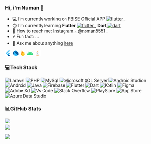 ### Hi, i'm Numan 👋

- 💻 I’m currently working on FBISE Official APP  <a href="https://flutter.dev" target="_blank"> <img src="https://www.vectorlogo.zone/logos/flutterio/flutterio-icon.svg" alt="flutter" width="17" height="17"/> </a> .
- 🙃 I’m currently learning **Flutter** <a href="https://flutter.dev" target="_blank"> <img src="https://www.vectorlogo.zone/logos/flutterio/flutterio-icon.svg" alt="flutter" width="17" height="17"/> </a>, **Dart**<a href="https://dart.dev" target="_blank"> <img src="https://www.vectorlogo.zone/logos/dartlang/dartlang-icon.svg" alt="dart" width="17" height="17"/> </a> 
- 📱 How to reach me: [Instagram - @noman5551](https://instagram.com/noman5551) .
- ⚡ Fun fact: ...
- 💬 Ask me about anything [here](https://github.com/numanuddin1/numanuddin1/issues)

<code><img height="20" src="https://raw.githubusercontent.com/github/explore/80688e429a7d4ef2fca1e82350fe8e3517d3494d/topics/flutter/flutter.png"></code>
<code><img height="20" src="https://raw.githubusercontent.com/github/explore/80688e429a7d4ef2fca1e82350fe8e3517d3494d/topics/dart/dart.png"></code> 
<code><img height="20" src="https://raw.githubusercontent.com/github/explore/80688e429a7d4ef2fca1e82350fe8e3517d3494d/topics/firebase/firebase.png"></code>
   <code><img height="20" src="https://raw.githubusercontent.com/github/explore/80688e429a7d4ef2fca1e82350fe8e3517d3494d/topics/android/android.png"></code>
<code><img height="20" src="https://raw.githubusercontent.com/github/explore/80688e429a7d4ef2fca1e82350fe8e3517d3494d/topics/java/java.png"></code>



### 💻Tech Stack
![Laravel](https://img.shields.io/badge/Laravel-FF2D20?style=for-the-badge&logo=laravel&logoColor=white) ![PHP](https://img.shields.io/badge/PHP-777BB4?style=for-the-badge&logo=php&logoColor=white) ![MySql](https://img.shields.io/badge/MySQL-4479A1?style=for-the-badge&logo=mysql&logoColor=white) ![Microsoft SQL Server](https://img.shields.io/badge/microsoft%20sql%20server-CC2927?style=for-the-badge&logo=microsoftsqlserver&logoColor=white)
![Android Studion](https://img.shields.io/badge/Android_Studio-3DDC84?style=for-the-badge&logo=android-studio&logoColor=white) ![Android](https://img.shields.io/badge/android-34A853?style=for-the-badge&logo=android&logoColor=white) ![Java](https://img.shields.io/badge/java-CC342D?style=for-the-badge&logo=java&logoColor=white) ![Firebase](https://img.shields.io/badge/firebase-FFCA28?style=for-the-badge&logo=firebase&logoColor=white) ![Flutter](https://img.shields.io/badge/Flutter-02569B?style=for-the-badge&logo=Flutter&logoColor=white) ![Dart](https://img.shields.io/badge/dart-0175C2?style=for-the-badge&logo=dart&logoColor=white) ![Kotlin](https://img.shields.io/badge/kotlin-7F52FF?style=for-the-badge&logo=kotlin&logoColor=white)   ![Figma](https://img.shields.io/badge/figma-F24E1E?style=for-the-badge&logo=figma&logoColor=white) ![Adobe Xd](https://img.shields.io/badge/Adobe%20XD-FF61F6?style=for-the-badge&logo=Adobe%20XD&logoColor=white)
![Vs Code](https://img.shields.io/badge/Visual_Studio_Code-007ACC?style=for-the-badge&logo=visual%20studio%20code&logoColor=white)
![Stack Overflow](https://img.shields.io/badge/Stack_Overflow-F58025?style=for-the-badge&logo=stack-overflow&logoColor=white)
![PlayStore](https://img.shields.io/badge/google%20play-414141?style=for-the-badge&logo=google-play&logoColor=white)
![App Store](https://img.shields.io/badge/App%20Store-0D96F6?style=for-the-badge&logo=app-store&logoColor=white)
![Azure Data Studio](https://img.shields.io/badge/App%20Store-0D96F6?style=for-the-badge&logo=app-store&logoColor=white)
### 📊GitHub Stats :
![](https://github-readme-stats.vercel.app/api?username=numanuddin1&show_icons=true&include_all_commits=true&theme=dark&hide_border=true)<br/>
<a href="https://github.com/numanuddin1/github-readme-stats"><img align="center" src="https://github-readme-stats.vercel.app/api/top-langs/?username=numanuddin1&layout=compact&theme=dark&hide_border=true" /></a>

![](https://visitor-badge.glitch.me/badge?page_id=numanuddin1.numanuddin1)

<!--  ![Gradle](https://img.shields.io/badge/Gradle-02303A.svg?style=for-the-badge&logo=Gradle&logoColor=green) -->

